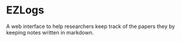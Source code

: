 # EZLogs
A web interface to help researchers keep track of the papers they by keeping notes written in markdown.


